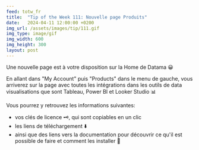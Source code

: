 ```yaml
---
feed: totw_fr
title:  "Tip of the Week 111: Nouvelle page Produits"
date:   2024-04-11 12:00:00 +0200
img_url: /assets/images/tip/111.gif
img_type: image/gif
img_width: 600
img_height: 300
layout: post
---
```



Une nouvelle page est à votre disposition sur la Home de Datama 😀  

En allant dans "My Account" puis "Products" dans le menu de gauche, vous arriverez sur la page avec toutes les intégrations dans les outils de data visualisations que sont Tableau, Power BI et Looker Studio 📊  

Vous pourrez y retrouvez les informations suivantes:
  * vos clés de licence 🗝️, qui sont copiables en un clic
  * les liens de téléchargement ⬇️
  * ainsi que des liens vers la documentation pour découvrir ce qu'il est possible de faire et comment les installer 👀
